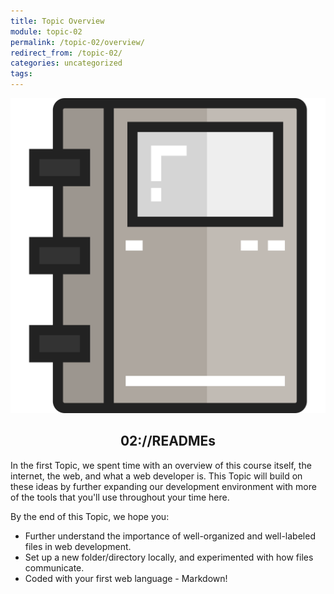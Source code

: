 ```yaml
---
title: Topic Overview
module: topic-02
permalink: /topic-02/overview/
redirect_from: /topic-02/
categories: uncategorized
tags:
---
```


<div class="section-title">
  <img src="../img/assignment-02.svg" alt="" title="Assignment 2: READMEs" />
  <h2 style="text-align: center;">02://READMEs</h2>
</div>


In the first Topic, we spent time with an overview of this course itself, the internet, the web, and what a web developer is. This Topic will build on these ideas by further expanding our development environment with more of the tools that you'll use throughout your time here.

By the end of this Topic, we hope you:
<ul class="pros-and-cons">
  <li class="icon-pro">Further understand the importance of well-organized and well-labeled files in web development.</li>
  <li class="icon-pro">Set up a new folder/directory locally, and experimented with how files communicate.</li>
  <li class="icon-pro">Coded with your first web language - Markdown!</li>
</ul>
